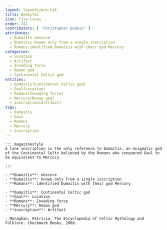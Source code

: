 ```yaml
---
layout: layouts/pce.njk
title: Dumaitis
icon: file-lines
order: 741
contributors: [ 'Christopher Godwin' ]
attributes:
  - Dumaitis obscure
  - Dumaitis known only from a single inscription
  - Romans identified Dumaitis with their god Mercury
categories:
  - Location
  - Artifact
  - Invading force
  - Roman god
  - Continental Celtic god
entities:
  - Dumaitis(Continental Celtic god)
  - Gaul(Location)
  - Romans(Invading force)
  - Mercury(Roman god)
  - inscription(Artifact)
tags:
  - Dumaitis
  - Gaul
  - Romans
  - Mercury
  - inscription
---
```

``` tab [group1:Info]
::: magazinestyle
A lone inscription is the only reference to Dumaitis, an enigmatic god of the Continental Celts believed by the Romans who conquered Gaul to be equivalent to Mercury.

:::
```
``` tab [group1:Attributes]
- **Dumaitis**: obscure
- **Dumaitis**: known only from a single inscription
- **Romans**: identified Dumaitis with their god Mercury
```
``` tab [group1:Entities]
- **Dumaitis**: Continental Celtic god
- **Gaul**: Location
- **Romans**: Invading force
- **Mercury**: Roman god
- **inscription**: Artifact
```
``` tab [group1:Sources]
- Monaghan, Patricia. The Encyclopedia of Celtic Mythology and Folklore. Checkmark Books, 2008.
```
